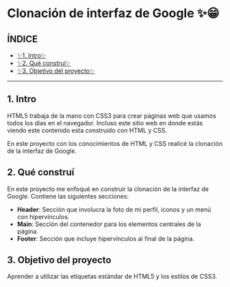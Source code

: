 # Clonación de interfaz de Google ✨😁

## ÍNDICE

* [✨1. Intro✨](https://github.com/anahilozano09/clondegoogle/blob/main/README.md#1-intro)
* [✨2. Qué construí✨](https://github.com/anahilozano09/clondegoogle/blob/main/README.md#2-qu%C3%A9-constru%C3%AD)
* [✨3. Objetivo del proyecto✨](#)

****

## 1. Intro
HTML5 trabaja de la mano con CSS3 para crear páginas web que usamos todos los días en el navegador. Incluso este sitio web en donde estás viendo este contenido esta construido con HTML y CSS.

En este proyecto con los conocimientos de HTML y CSS realicé la clonación de la interfaz de Google.

## 2. Qué construí
En este proyecto me enfoqué en construir la clonación de la interfaz de Google. Contiene las siguientes secciones:

* **Header**: Sección que involucra la foto de mi perfil, iconos y un menú con hipervínculos.
* **Main**: Sección del contenedor para los elementos centrales de la página.
* **Footer**: Sección que incluye hipervínculos al final de la página.

## 3. Objetivo del proyecto
Aprender a utilizar las etiquetas estándar de HTML5 y los estilos de CSS3.
